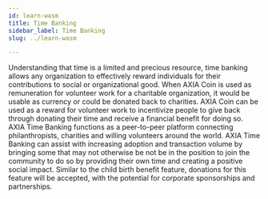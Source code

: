 ```yaml
---
id: learn-wasm
title: Time Banking
sidebar_label: Time Banking
slug: ../learn-wasm

---
```


Understanding that time is a limited and precious resource, time banking allows any organization to effectively reward individuals for their contributions to social or organizational good. When AXIA Coin is used as remuneration for volunteer work for a charitable organization, it would be usable as currency or could be donated back to charities. AXIA Coin can be used as a reward for volunteer work to incentivize people to give back through donating their time and receive a financial benefit for doing so. AXIA Time Banking functions as a peer-to-peer platform connecting philanthropists, charities and willing volunteers around the world. AXIA Time Banking can assist with increasing adoption and transaction volume by bringing some that may not otherwise be not be in the position to join the community to do so by providing their own time and creating a positive social impact. Similar to the child birth benefit feature, donations for this feature will be accepted, with the potential for corporate sponsorships and partnerships.
